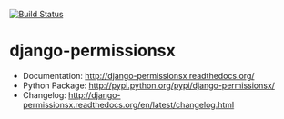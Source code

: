 [![Build Status](https://travis-ci.org/thinkingpotato/django-permissionsx.png?branch=master)](https://travis-ci.org/thinkingpotato/django-permissionsx)

# django-permissionsx

* Documentation: <http://django-permissionsx.readthedocs.org/>
* Python Package: <http://pypi.python.org/pypi/django-permissionsx/>
* Changelog: <http://django-permissionsx.readthedocs.org/en/latest/changelog.html>



